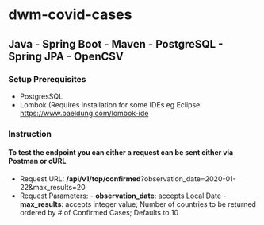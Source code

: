 # dwm-covid-cases

## Java - Spring Boot - Maven - PostgreSQL - Spring JPA - OpenCSV

### Setup Prerequisites
 - PostgresSQL 
 - Lombok (Requires installation for some IDEs eg Eclipse: https://www.baeldung.com/lombok-ide

### Instruction
#### To test the endpoint you can either a request can be sent either via Postman or cURL
  - Request URL: <localhost>**/api/v1/top/confirmed**?observation_date=2020-01-22&max_results=20
  - Request Parameters: 
        - **observation_date**: accepts Local Date
        - **max_results**: accepts integer value; Number of countries to be returned ordered by # of Confirmed Cases; Defaults to 10
